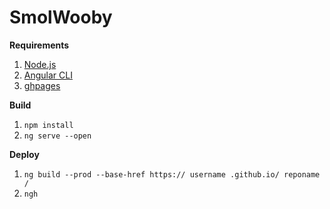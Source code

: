 # SmolWooby

**Requirements**
1. [Node.js](https://nodejs.org/en/)
2. [Angular CLI](https://cli.angular.io/)
3. [ghpages](https://github.com/angular-schule/angular-cli-ghpages)

**Build**
1. `npm install`
2. `ng serve --open`

**Deploy**
1. `ng build --prod --base-href https:// username .github.io/ reponame /`
2. `ngh`
